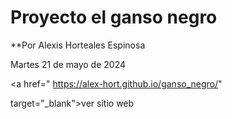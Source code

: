 # Proyecto el ganso negro

**Por Alexis Horteales Espinosa

Martes 21 de mayo de 2024

<a href=" https://alex-hort.github.io/ganso_negro/"

target="_blank">ver sitio web</a>

